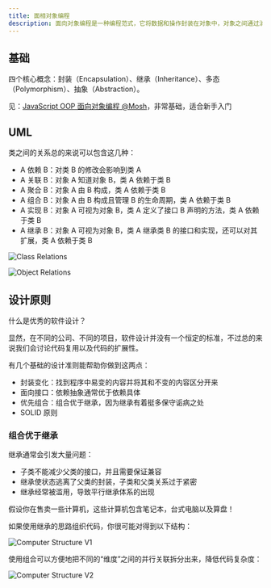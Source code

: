 ```yaml
---
title: 面相对象编程
description: 面向对象编程是一种编程范式，它将数据和操作封装在对象中，对象之间通过消息传递进行通信。
---
```


## 基础

四个核心概念：封装（Encapsulation）、继承（Inheritance）、多态（Polymorphism）、抽象（Abstraction）。

见：[JavaScript OOP 面向对象编程 @Mosh](https://www.bilibili.com/video/BV1gb411w7eW)，非常基础，适合新手入门

## UML

类之间的关系总的来说可以包含这几种：

* A 依赖 B：对类 B 的修改会影响到类 A
* A 关联 B：对象 A 知道对象 B，类 A 依赖于类 B
* A 聚合 B：对象 A 由 B 构成，类 A 依赖于类 B
* A 组合 B：对象 A 由 B 构成且管理 B 的生命周期，类 A 依赖于类 B
* A 实现 B：对象 A 可视为对象 B，类 A 定义了接口 B 声明的方法，类 A 依赖于类 B
* A 继承 B：对象 A 可视为对象 B，类 A 继承类 B 的接口和实现，还可以对其扩展，类 A 依赖于类 B

![[Class Relations](https://www.processon.com/diagraming/614de5c01efad403f3727f1c)](https://mgear-image.oss-cn-shanghai.aliyuncs.com/image/other/b3612320-5822-48fc-8041-ead5c269f8e5.svg)

![[Object Relations](https://www.processon.com/diagraming/614df346e0b34d7b34328c22)](https://mgear-image.oss-cn-shanghai.aliyuncs.com/image/other/cff33e77-e9aa-48eb-ae0d-01dd1561abd0.svg)

## 设计原则

什么是优秀的软件设计？

显然，在不同的公司、不同的项目，软件设计并没有一个恒定的标准，不过总的来说我们会讨论代码复用以及代码的扩展性。

有几个基础的设计准则能帮助你做到这两点：

* 封装变化：找到程序中易变的内容并将其和不变的内容区分开来
* 面向接口：依赖抽象通常优于依赖具体
* 优先组合：组合优于继承，因为继承有着挺多保守诟病之处
* SOLID 原则

### 组合优于继承

继承通常会引发大量问题：

* 子类不能减少父类的接口，并且需要保证兼容
* 继承使状态逃离了父类的封装，子类和父类关系过于紧密
* 继承经常被滥用，导致平行继承体系的出现

假设你在售卖一些计算机，这些计算机包含笔记本，台式电脑以及算盘！

如果使用继承的思路组织代码，你很可能对得到以下结构：

![[Computer Structure V1](https://www.processon.com/diagraming/614e0c510791290c0c424dc2)](https://mgear-image.oss-cn-shanghai.aliyuncs.com/image/other/348faf14-874b-410d-b4b9-ff00b04ab14e.svg)

使用组合可以方便地把不同的“维度”之间的并行关联拆分出来，降低代码复杂度：

![[Computer Structure V2](https://www.processon.com/diagraming/614e080b637689481b658be2)](https://mgear-image.oss-cn-shanghai.aliyuncs.com/image/other/6cbffe1a-8efd-4de6-9ed3-bfef8392bab5.svg)
